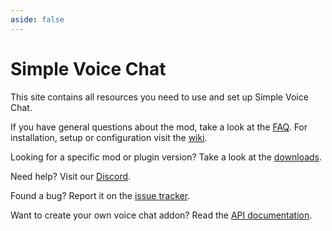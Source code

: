 ```yaml
---
aside: false
---
```


# Simple Voice Chat

This site contains all resources you need to use and set up Simple Voice Chat.

If you have general questions about the mod, take a look at the [FAQ](faq.md).
For installation, setup or configuration visit the [wiki](wiki/installation.md).

Looking for a specific mod or plugin version? Take a look at the [downloads](downloads.md).

Need help? Visit our [Discord](https://discord.gg/4dH2zwTmyX).

Found a bug? Report it on the [issue tracker](https://github.com/henkelmax/simple-voice-chat/issues).

Want to create your own voice chat addon? Read the [API documentation](api/overview.md).